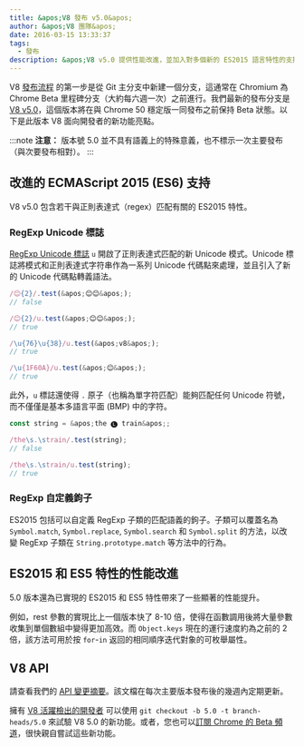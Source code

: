 ```yaml
---
title: &apos;V8 發布 v5.0&apos;
author: &apos;V8 團隊&apos;
date: 2016-03-15 13:33:37
tags:
  - 發布
description: &apos;V8 v5.0 提供性能改進，並加入對多個新的 ES2015 語言特性的支持。&apos;
---
```

V8 [發布流程](/docs/release-process) 的第一步是從 Git 主分支中新建一個分支，這通常在 Chromium 為 Chrome Beta 里程碑分支（大約每六週一次）之前進行。我們最新的發布分支是 [V8 v5.0](https://chromium.googlesource.com/v8/v8.git/+log/branch-heads/5.0)，這個版本將在與 Chrome 50 穩定版一同發布之前保持 Beta 狀態。以下是此版本 V8 面向開發者的新功能亮點。

<!--truncate-->
:::note
**注意：** 版本號 5.0 並不具有語義上的特殊意義，也不標示一次主要發布（與次要發布相對）。
:::

## 改進的 ECMAScript 2015 (ES6) 支持

V8 v5.0 包含若干與正則表達式（regex）匹配有關的 ES2015 特性。

### RegExp Unicode 標誌

[RegExp Unicode 標誌](https://developer.mozilla.org/en-US/docs/Web/JavaScript/Reference/Global_Objects/RegExp#Parameters) `u` 開啟了正則表達式匹配的新 Unicode 模式。Unicode 標誌將模式和正則表達式字符串作為一系列 Unicode 代碼點來處理，並且引入了新的 Unicode 代碼點轉義語法。

```js
/😊{2}/.test(&apos;😊😊&apos;);
// false

/😊{2}/u.test(&apos;😊😊&apos;);
// true

/\u{76}\u{38}/u.test(&apos;v8&apos;);
// true

/\u{1F60A}/u.test(&apos;😊&apos;);
// true
```

此外，`u` 標誌還使得 `.` 原子（也稱為單字符匹配）能夠匹配任何 Unicode 符號，而不僅僅是基本多語言平面 (BMP) 中的字符。

```js
const string = &apos;the 🅛 train&apos;;

/the\s.\strain/.test(string);
// false

/the\s.\strain/u.test(string);
// true
```

### RegExp 自定義鉤子

ES2015 包括可以自定義 RegExp 子類的匹配語義的鉤子。子類可以覆蓋名為 `Symbol.match`, `Symbol.replace`, `Symbol.search` 和 `Symbol.split` 的方法，以改變 RegExp 子類在 `String.prototype.match` 等方法中的行為。

## ES2015 和 ES5 特性的性能改進

5.0 版本還為已實現的 ES2015 和 ES5 特性帶來了一些顯著的性能提升。

例如，rest 參數的實現比上一個版本快了 8-10 倍，使得在函數調用後將大量參數收集到單個數組中變得更加高效。而 `Object.keys` 現在的運行速度約為之前的 2 倍，該方法可用於按 `for`-`in` 返回的相同順序迭代對象的可枚舉屬性。

## V8 API

請查看我們的 [API 變更摘要](https://docs.google.com/document/d/1g8JFi8T_oAE_7uAri7Njtig7fKaPDfotU6huOa1alds/edit)。該文檔在每次主要版本發布後的幾週內定期更新。

擁有 [V8 活躍檢出的開發者](https://v8.dev/docs/source-code#using-git) 可以使用 `git checkout -b 5.0 -t branch-heads/5.0` 來試驗 V8 5.0 的新功能。或者，您也可以[訂閱 Chrome 的 Beta 頻道](https://www.google.com/chrome/browser/beta.html)，很快親自嘗試這些新功能。
